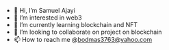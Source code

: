 - 👋 Hi, I’m Samuel Ajayi
- 👀 I’m interested in web3
- 🌱 I’m currently learning blockchain and NFT
- 💞️ I’m looking to collaborate on project on blockchain
- 📫 How to reach me @bodmas3763@yahoo.com

<!---
SamuelAjayi7865/SamuelAjayi7865 is a ✨ special ✨ repository because its `README.md` (this file) appears on your GitHub profile.
You can click the Preview link to take a look at your changes.
--->
